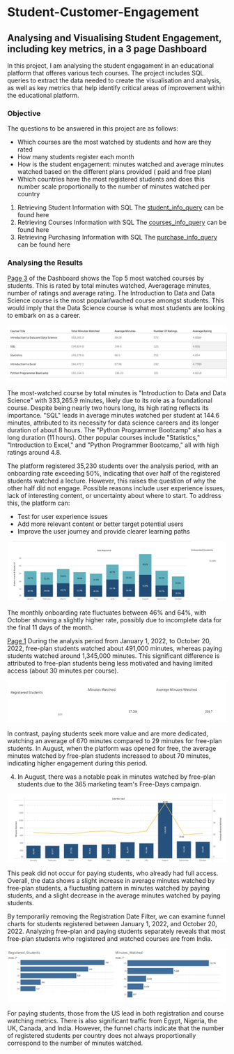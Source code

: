 # Student-Customer-Engagement

## Analysing and Visualising Student Engagement, including key metrics, in a 3 page Dashboard

In this project, I am analysing the student engagament in an educational platform that offeres various tech courses. The project includes SQL queries to extract the data needed to create the visualisation and analysis, as well as key metrics that help identify critical areas of improvement within the educational platform.

### Objective
The questions to be answered in this project are as follows:

- Which courses are the most watched by students and how are they rated
- How many students register each month
- How is the student engagement: minutes watched and average minutes watched based on the different plans provided ( paid and free plan)
- Which countries have the most registered students and does this number scale proportionally to the number of minutes watched per country

1. Retrieving Student Information with SQL
   The [student_info_query](student_info_query.sql) can be found here
2. Retrieving Courses Information with SQL
   The [courses_info_query](course_info_query.sql) can be found here
3. Retrieving Purchasing Information with SQL
   The [purchase_info_query](purchase_info_query.sql) can be found here

### Analysing the Results

[Page 3](https://public.tableau.com/app/profile/veronica.mucha/viz/CustomerEngagement-Final/Page1) of the Dashboard shows the Top 5 most watched courses by students. This is rated by total minutes watched, Averagerage minutes, number of ratings and average rating. The Introduction to Data and Data Science course is the most popular/wached course amongst students. This would imply that the Data Science course is what most students are looking to embark on as a career. 

![top5_courses](top5_courses.png)

The most-watched course by total minutes is "Introduction to Data and Data Science" with 333,265.9 minutes, likely due to its role as a foundational course. Despite being nearly two hours long, its high rating reflects its importance. "SQL" leads in average minutes watched per student at 144.6 minutes, attributed to its necessity for data science careers and its longer duration of about 8 hours. The "Python Programmer Bootcamp" also has a long duration (11 hours). Other popular courses include "Statistics," "Introduction to Excel," and "Python Programmer Bootcamp," all with high ratings around 4.8.

The platform registered 35,230 students over the analysis period, with an onboarding rate exceeding 50%, indicating that over half of the registered students watched a lecture. However, this raises the question of why the other half did not engage. Possible reasons include user experience issues, lack of interesting content, or uncertainty about where to start. To address this, the platform can:

   - Test for user experience issues
   - Add more relevant content or better target potential users
   - Improve the user journey and provide clearer learning paths

![student_registration](student_registration.png)
     
The monthly onboarding rate fluctuates between 46% and 64%, with October showing a slightly higher rate, possibly due to incomplete data for the final 11 days of the month.

[Page 1](https://public.tableau.com/app/profile/veronica.mucha/viz/CustomerEngagement-Final/Page1) During the analysis period from January 1, 2022, to October 20, 2022, free-plan students watched about 491,000 minutes, whereas paying students watched around 1,345,000 minutes. This significant difference is attributed to free-plan students being less motivated and having limited access (about 30 minutes per course). 

![KPIs](kpis.png)


In contrast, paying students seek more value and are more dedicated, watching an average of 670 minutes compared to 29 minutes for free-plan students. In August, when the platform was opened for free, the average minutes watched by free-plan students increased to about 70 minutes, indicating higher engagement during this period.

4. In August, there was a notable peak in minutes watched by free-plan students due to the 365 marketing team's Free-Days campaign.

![peak_minutes_watched](peak_minutes_watched.png) 

This peak did not occur for paying students, who already had full access. Overall, the data shows a slight increase in average minutes watched by free-plan students, a fluctuating pattern in minutes watched by paying students, and a slight decrease in the average minutes watched by paying students.

By temporarily removing the Registration Date Filter, we can examine funnel charts for students registered between January 1, 2022, and October 20, 2022. Analyzing free-plan and paying students separately reveals that most free-plan students who registered and watched courses are from India.

![student_countries](student_countries.png)

For paying students, those from the US lead in both registration and course watching metrics. There is also significant traffic from Egypt, Nigeria, the UK, Canada, and India. However, the funnel charts indicate that the number of registered students per country does not always proportionally correspond to the number of minutes watched.

